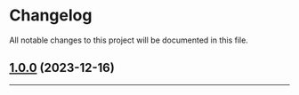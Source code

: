 <!--- BEGIN HEADER -->
# Changelog

All notable changes to this project will be documented in this file.
<!--- END HEADER -->

## [1.0.0](https://github.com/kristos80/compress/compare/0.0.0...v1.0.0) (2023-12-16)


---

